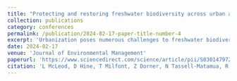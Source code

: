 ```yaml
---
title: "Protecting and restoring freshwater biodiversity across urban areas in Aotearoa New Zealand: Citizens??? reporting of pollution in stormwater drains and waterways"
collection: publications
category: conferences
permalink: /publication/2024-02-17-paper-title-number-4
excerpt: 'Urbanization poses numerous challenges to freshwater biodiversity. This paper describes two studies with the joint aim of demonstrating the benefits of applying a systematic behaviour change framework and providing the foundational knowledge to inform future behavior change work to protect and restore urban freshwater biodiversity. In Study 1 we used a mixed-methods research design, involving 14 key informant interviews followed by an online survey targeting 17 freshwater biodiversity experts and another targeting a representative sample of 550 urban residents, to identify and prioritize the most promising resident behaviors to target to reduce stormwater pollution and improve natural waterway habitats in urban areas. Study 2 focused on the top-ranked short-term behavior identified in Study 1, citizen reporting of pollution in stormwater drains and waterways. We surveyed a representative sample of 1901 urban residents across Aoteraoa New Zealand to identify four main determinants influencing this behavior: awareness and uncertainty about reporting, lack of opportunity to report, social motivation and personal motivation to report, and five potential target audiences: ???Supportive???, ???Unaware but receptive???, ???Motivated but lack support???, ???Reluctant???, and ???Not my problem???. We make recommendations for the most appropriate intervention designs to target each of these audience segments to promote the reporting of stormwater pollution in urban areas. This knowledge will allow for a more coordinated and effective approach for addressing the ???human element??? that lies at the heart of many urban freshwater management problems.'
date: 2024-02-17
venue: 'Journal of Environmental Management'
paperurl: 'https://www.sciencedirect.com/science/article/pii/S0301479724000057'
citation: 'L McLeod, D Hine, T Milfont, Z Dorner, N Tassell-Matamua, R Maris*, J Kitson, P Stahlmann-Brown (2024). &quot;Protecting and restoring freshwater biodiversity across urban areas in Aotearoa New Zealand: Citizens??? reporting of pollution in stormwater drains and waterways.&quot; <i>Journal of Environmental Management</i>. 351(1).'
---
```

